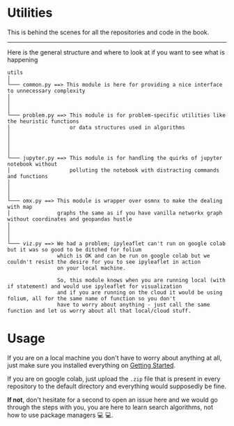 # Utilities

This is behind the scenes for all the repositories and code in the book.

---

Here is the general structure and where to look at if you want to see what is happening

```
utils
│       
└─── common.py ==> This module is here for providing a nice interface to unnecessary complexity 
│  
│ 
│
└─── problem.py ==> This module is for problem-specific utilities like the heuristic functions 
│                   or data structures used in algorithms
│ 
│
│ 
│
└─── jupyter.py ==> This module is for handling the quirks of jupyter notebook without 
│                   polluting the notebook with distracting commands and functions
│ 
│ 
│  
└─── omx.py ==> This module is wrapper over osmnx to make the dealing with map 
│               graphs the same as if you have vanilla networkx graph without coordinates and geopandas hustle
│ 
│ 
│  
└─── viz.py ==> We had a problem; ipyleaflet can't run on google colab but it was so good to be ditched for folium
                which is OK and can be run on google colab but we couldn't resist the desire for you to see ipyleaflet in action
                on your local machine.
                
                So, this module knows when you are running local (with if statement) and would use ipyleaflet for visualization
                and if you are running on the cloud it would be using folium, all for the same name of function so you don't
                have to worry about anything - just call the same function and let us worry about all that local/cloud stuff.
```

# Usage

If you are on a local machine you don't have to worry about anything at all, just make sure you installed everything on [Getting Started](https://github.com/SmartMobilityAlgorithms/GettingStarted).

If you are on google colab, just upload the `.zip` file that is present in every repository to the default directory and everything would supposedly be fine.

**If not**, don't hesitate for a second to open an issue here and we would go through the steps with you, you are here to learn search algorithms, not how to use package managers :computer: :computer:.

